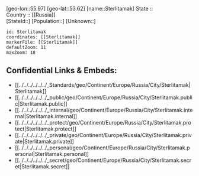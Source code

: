 ﻿---
location: [53.62,55.97] 
mapzoom: [7,12] 
mapmarker: city 
type: City
tags:
- geo/City


SpocWebEntityId: 34563
isDeleted: false
confidential: public

---
[geo-lon::55.97] 
[geo-lat::53.62] 
[name::Sterlitamak] 
State ::  
Country :: [[Russia]]  
[StateId::] 
[Population::] 
[Unknown::] 


```leaflet
id: Sterlitamak
coordinates: [[Sterlitamak]] 
markerFile: [[Sterlitamak]] 
defaultZoom: 11 
maxZoom: 18
```


## Confidential Links & Embeds: 
- [[../../../../../../_Standards/geo/Continent/Europe/Russia/City/Sterlitamak|Sterlitamak]] 
- [[../../../../../../_public/geo/Continent/Europe/Russia/City/Sterlitamak.public|Sterlitamak.public]] 
- [[../../../../../../_internal/geo/Continent/Europe/Russia/City/Sterlitamak.internal|Sterlitamak.internal]] 
- [[../../../../../../_protect/geo/Continent/Europe/Russia/City/Sterlitamak.protect|Sterlitamak.protect]] 
- [[../../../../../../_private/geo/Continent/Europe/Russia/City/Sterlitamak.private|Sterlitamak.private]] 
- [[../../../../../../_personal/geo/Continent/Europe/Russia/City/Sterlitamak.personal|Sterlitamak.personal]] 
- [[../../../../../../_secret/geo/Continent/Europe/Russia/City/Sterlitamak.secret|Sterlitamak.secret]] 
